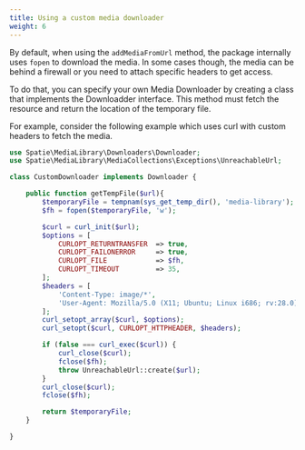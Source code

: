 ```yaml
---
title: Using a custom media downloader
weight: 6
---
```


By default, when using the `addMediaFromUrl` method, the package internally uses `fopen` to download the media. In some cases though, the media can be behind a firewall or you need to attach specific headers to get access.

To do that, you can specify your own Media Downloader by creating a class that implements the Downloadder interface. This method must fetch the resource and return the location of the temporary file.

For example, consider the following example which uses curl with custom headers to fetch the media.

```php
use Spatie\MediaLibrary\Downloaders\Downloader;
use Spatie\MediaLibrary\MediaCollections\Exceptions\UnreachableUrl;

class CustomDownloader implements Downloader {

    public function getTempFile($url){
        $temporaryFile = tempnam(sys_get_temp_dir(), 'media-library');
        $fh = fopen($temporaryFile, 'w');

        $curl = curl_init($url);
        $options = [
            CURLOPT_RETURNTRANSFER  => true,
            CURLOPT_FAILONERROR     => true,
            CURLOPT_FILE            => $fh,
            CURLOPT_TIMEOUT         => 35,
        ];
        $headers = [
            'Content-Type: image/*',
            'User-Agent: Mozilla/5.0 (X11; Ubuntu; Linux i686; rv:28.0) Gecko/20100101 Firefox/28.0',
        ];
        curl_setopt_array($curl, $options);
        curl_setopt($curl, CURLOPT_HTTPHEADER, $headers);

        if (false === curl_exec($curl)) {
            curl_close($curl);
            fclose($fh);
            throw UnreachableUrl::create($url);
        }
        curl_close($curl);
        fclose($fh);

        return $temporaryFile;
    }

}
```
